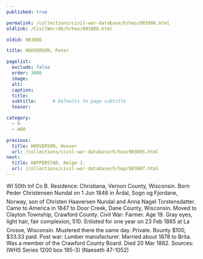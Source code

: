 ```yaml
---
published: true

permalink: /collections/civil-war-database/h/hoo/003806.html
oldlink: /CivilWar/db/h/hoo/003806.html

oldid: 003806

title: HOOVERSON, Peter

pagelist:
  exclude: false
  order: 3806
  image: 
  alt:
  caption:
  title:
  subtitle:      # Defaults to page subtitle
  teaser:

category: 
  - H 
  - HOO

previous:
  title: HOOVERSON, Hoover
  url: /collections/civil-war-database/h/hoo/003805.html  
next:
  title: HOPPERSTAD, Helge J.
  url: /collections/civil-war-database/h/hop/003807.html   
---
```

WI 50th Inf Co B. Residence: Christiana, Vernon County, Wisconsin. Born &#147;Peder Christensen Nundal&#148; on 1 Jun 1846 in &Aring;rdal, Sogn og Fjordane, Norway, son of Christen Haaversen Nundal and Anna Nagel Torstensdatter. Came to America in 1847 to Door Creek, Dane County, Wisconsin. Moved to Clayton Township, Crawford County. Civil War: Farmer. Age 19. Gray eyes, light hair, fair complexion, 5&#146;10&#148;. Enlisted for one year on 23 Feb 1865 at La Crosse, Wisconsin. Mustered there the same day. Private. Bounty $100, $33.33 paid. Post war: Lumber manufacturer. Married about 1878 to Brita. Was a member of the Crawford County Board. Died 20 Mar 1882. Sources: (WHS Series 1200 box 195-3) (Naeseth &#146;47-1052)